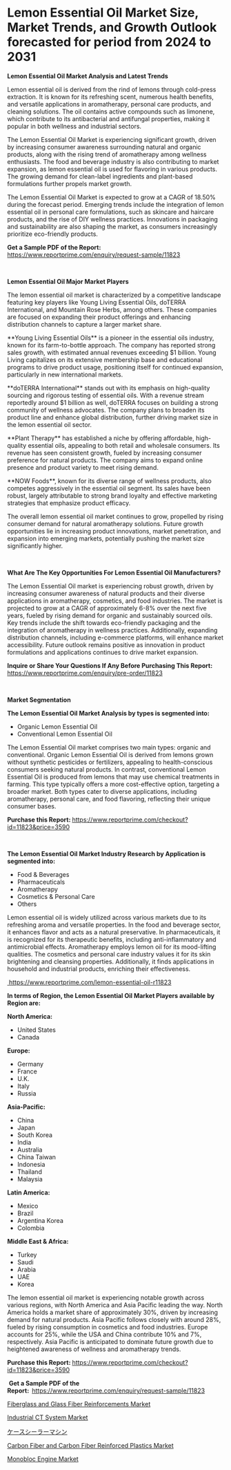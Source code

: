 <p><h1>Lemon Essential Oil Market Size, Market Trends, and Growth Outlook forecasted for period from 2024 to 2031</h1></p><p><strong>Lemon Essential Oil Market Analysis and Latest Trends</strong></p>
<p><p>Lemon essential oil is derived from the rind of lemons through cold-press extraction. It is known for its refreshing scent, numerous health benefits, and versatile applications in aromatherapy, personal care products, and cleaning solutions. The oil contains active compounds such as limonene, which contribute to its antibacterial and antifungal properties, making it popular in both wellness and industrial sectors.</p><p>The Lemon Essential Oil Market is experiencing significant growth, driven by increasing consumer awareness surrounding natural and organic products, along with the rising trend of aromatherapy among wellness enthusiasts. The food and beverage industry is also contributing to market expansion, as lemon essential oil is used for flavoring in various products. The growing demand for clean-label ingredients and plant-based formulations further propels market growth.</p><p>The Lemon Essential Oil Market is expected to grow at a CAGR of 18.50% during the forecast period. Emerging trends include the integration of lemon essential oil in personal care formulations, such as skincare and haircare products, and the rise of DIY wellness practices. Innovations in packaging and sustainability are also shaping the market, as consumers increasingly prioritize eco-friendly products.</p></p>
<p><strong>Get a Sample PDF of the Report:&nbsp;</strong> <a href="https://www.reportprime.com/enquiry/request-sample/11823">https://www.reportprime.com/enquiry/request-sample/11823</a></p>
<p>&nbsp;</p>
<p><strong>Lemon Essential Oil Major Market Players</strong></p>
<p><p>The lemon essential oil market is characterized by a competitive landscape featuring key players like Young Living Essential Oils, doTERRA International, and Mountain Rose Herbs, among others. These companies are focused on expanding their product offerings and enhancing distribution channels to capture a larger market share.</p><p>**Young Living Essential Oils** is a pioneer in the essential oils industry, known for its farm-to-bottle approach. The company has reported strong sales growth, with estimated annual revenues exceeding $1 billion. Young Living capitalizes on its extensive membership base and educational programs to drive product usage, positioning itself for continued expansion, particularly in new international markets.</p><p>**doTERRA International** stands out with its emphasis on high-quality sourcing and rigorous testing of essential oils. With a revenue stream reportedly around $1 billion as well, doTERRA focuses on building a strong community of wellness advocates. The company plans to broaden its product line and enhance global distribution, further driving market size in the lemon essential oil sector.</p><p>**Plant Therapy** has established a niche by offering affordable, high-quality essential oils, appealing to both retail and wholesale consumers. Its revenue has seen consistent growth, fueled by increasing consumer preference for natural products. The company aims to expand online presence and product variety to meet rising demand.</p><p>**NOW Foods**, known for its diverse range of wellness products, also competes aggressively in the essential oil segment. Its sales have been robust, largely attributable to strong brand loyalty and effective marketing strategies that emphasize product efficacy.</p><p>The overall lemon essential oil market continues to grow, propelled by rising consumer demand for natural aromatherapy solutions. Future growth opportunities lie in increasing product innovations, market penetration, and expansion into emerging markets, potentially pushing the market size significantly higher.</p></p>
<p>&nbsp;</p>
<p><strong>What Are The Key Opportunities For Lemon Essential Oil Manufacturers?</strong></p>
<p><p>The Lemon Essential Oil market is experiencing robust growth, driven by increasing consumer awareness of natural products and their diverse applications in aromatherapy, cosmetics, and food industries. The market is projected to grow at a CAGR of approximately 6-8% over the next five years, fueled by rising demand for organic and sustainably sourced oils. Key trends include the shift towards eco-friendly packaging and the integration of aromatherapy in wellness practices. Additionally, expanding distribution channels, including e-commerce platforms, will enhance market accessibility. Future outlook remains positive as innovation in product formulations and applications continues to drive market expansion.</p></p>
<p><strong>Inquire or Share Your Questions If Any Before Purchasing This Report:</strong> <a href="https://www.reportprime.com/enquiry/pre-order/11823">https://www.reportprime.com/enquiry/pre-order/11823</a></p>
<p>&nbsp;</p>
<p><strong>Market Segmentation</strong></p>
<p><strong>The Lemon Essential Oil Market Analysis by types is segmented into:</strong></p>
<p><ul><li>Organic Lemon Essential Oil</li><li>Conventional Lemon Essential Oil</li></ul></p>
<p><p>The Lemon Essential Oil market comprises two main types: organic and conventional. Organic Lemon Essential Oil is derived from lemons grown without synthetic pesticides or fertilizers, appealing to health-conscious consumers seeking natural products. In contrast, conventional Lemon Essential Oil is produced from lemons that may use chemical treatments in farming. This type typically offers a more cost-effective option, targeting a broader market. Both types cater to diverse applications, including aromatherapy, personal care, and food flavoring, reflecting their unique consumer bases.</p></p>
<p><strong>Purchase this Report:&nbsp;</strong><a href="https://www.reportprime.com/checkout?id=11823&price=3590">https://www.reportprime.com/checkout?id=11823&price=3590</a></p>
<p>&nbsp;</p>
<p><strong>The Lemon Essential Oil Market Industry Research by Application is segmented into:</strong></p>
<p><ul><li>Food & Beverages</li><li>Pharmaceuticals</li><li>Aromatherapy</li><li>Cosmetics & Personal Care</li><li>Others</li></ul></p>
<p><p>Lemon essential oil is widely utilized across various markets due to its refreshing aroma and versatile properties. In the food and beverage sector, it enhances flavor and acts as a natural preservative. In pharmaceuticals, it is recognized for its therapeutic benefits, including anti-inflammatory and antimicrobial effects. Aromatherapy employs lemon oil for its mood-lifting qualities. The cosmetics and personal care industry values it for its skin brightening and cleansing properties. Additionally, it finds applications in household and industrial products, enriching their effectiveness.</p></p>
<p><a href="https://www.reportprime.com/lemon-essential-oil-r11823">&nbsp;https://www.reportprime.com/lemon-essential-oil-r11823</a></p>
<p><strong>In terms of Region, the Lemon Essential Oil Market Players available by Region are:</strong></p>
<p>
    <p> <strong> North America: </strong>
        <ul>
            <li>United States</li>
            <li>Canada</li>
        </ul>
        </p> 
    <p> <strong> Europe: </strong>
        <ul>
            <li>Germany</li>
            <li>France</li>
            <li>U.K.</li>
            <li>Italy</li>
            <li>Russia</li>
        </ul>
        </p> 
    <p> <strong> Asia-Pacific: </strong>
        <ul>
            <li>China</li>
            <li>Japan</li>
            <li>South Korea</li>
            <li>India</li>
            <li>Australia</li>
            <li>China Taiwan</li>
            <li>Indonesia</li>
            <li>Thailand</li>
            <li>Malaysia</li>
        </ul>
        </p> 
    <p> <strong> Latin America: </strong>
        <ul>
            <li>Mexico</li>
            <li>Brazil</li>
            <li>Argentina Korea</li>
            <li>Colombia</li>
        </ul>
        </p> 
    <p> <strong> Middle East & Africa: </strong>
        <ul>
            <li>Turkey</li>
            <li>Saudi</li>
            <li>Arabia</li>
            <li>UAE</li>
            <li>Korea</li>
        </ul>
    </p>
    </p>
<p><p>The lemon essential oil market is experiencing notable growth across various regions, with North America and Asia Pacific leading the way. North America holds a market share of approximately 30%, driven by increasing demand for natural products. Asia Pacific follows closely with around 28%, fueled by rising consumption in cosmetics and food industries. Europe accounts for 25%, while the USA and China contribute 10% and 7%, respectively. Asia Pacific is anticipated to dominate future growth due to heightened awareness of wellness and aromatherapy trends.</p></p>
<p><strong>Purchase this Report: </strong><a href="https://www.reportprime.com/checkout?id=11823&price=3590">https://www.reportprime.com/checkout?id=11823&price=3590</a></p>
<p>&nbsp;<strong>Get a Sample PDF of the Report:&nbsp;&nbsp;</strong><a href="https://www.reportprime.com/enquiry/request-sample/11823">https://www.reportprime.com/enquiry/request-sample/11823</a></p>
<p><strong></strong></p>
<p><p><a href="https://issuu.com/reportprime-2/docs/fiberglass-and-glass-fiber-reinforc_45753accb6e457">Fiberglass and Glass Fiber Reinforcements Market</a></p><p><a href="https://medium.com/@cloydrenner_30555/global-industrial-ct-system-market-share-and-growth-opportunities-and-market-size-growing-with-a-2d4f0dd80aff?postPublishedType=initial">Industrial CT System Market</a></p><p><a href="https://medium.com/@katheleentco/2024%E5%B9%B4%E3%81%8B%E3%82%892031%E5%B9%B4%E3%81%BE%E3%81%A7%E3%81%AE%E3%82%B1%E3%83%BC%E3%82%B9%E3%82%B7%E3%83%BC%E3%83%A9%E3%83%BC%E3%83%9E%E3%82%B7%E3%83%B3%E5%B8%82%E5%A0%B4%E3%81%AE%E6%88%90%E9%95%B7%E8%A6%8B%E9%80%9A%E3%81%97-%E5%B9%B4%E5%B9%B3%E5%9D%87%E6%88%90%E9%95%B7%E7%8E%87-cagr-%E3%81%AF4-9-%E3%81%A7-%E3%82%A2%E3%83%97%E3%83%AA%E3%82%B1%E3%83%BC%E3%82%B7%E3%83%A7%E3%83%B3-%E5%9C%B0%E5%9F%9F%E3%81%AE%E5%B1%95%E6%9C%9B-%E5%8F%8E%E7%9B%8A%E3%81%AB%E3%82%88%E3%82%8B%E5%B8%82%E5%A0%B4%E3%81%AE%E3%83%88%E3%83%AC%E3%83%B3%E3%83%89%E5%88%86%E6%9E%90%E3%82%92%E3%81%97%E3%81%A6%E3%81%84%E3%81%BE%E3%81%99-fdaf2bfa6585">ケースシーラーマシン</a></p><p><a href="https://issuu.com/reportprime-2/docs/carbon-fiber-and-carbon-fiber-reinf_20c363df5c5161">Carbon Fiber and Carbon Fiber Reinforced Plastics Market</a></p><p><a href="https://medium.com/@josefahauck2023/monobloc-engine-market-market-segmentation-geographical-regions-and-market-forcast-till-2031-5b86a71253e9">Monobloc Engine Market</a></p></p>
